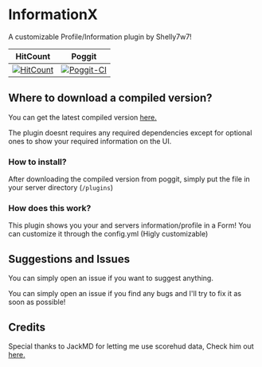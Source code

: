 # InformationX
A customizable Profile/Information plugin by Shelly7w7!

| HitCount | Poggit |
|:--:|:--:|
[![HitCount](http://hits.dwyl.io/Shelly7w7/InformationX.svg)](http://hits.dwyl.io/Shelly7w7/InformationX)|[![Poggit-CI](https://poggit.pmmp.io/ci.shield/Shelly7w7/InformationX/InformationX)](https://poggit.pmmp.io/ci/Shelly7w7/InformationX/InformationX)

## Where to download a compiled version?

You can get the latest compiled version [here.](https://poggit.pmmp.io/ci/Shelly7w7/HealthTag)

The plugin doesnt requires any required dependencies except for optional ones to show your required information on the UI.
### How to install?

After downloading the compiled version from poggit, simply put the file in your server directory (``/plugins``)

### How does this work?

This plugin shows you your and servers information/profile in a Form!
You can customize it through the config.yml (Higly customizable)

## Suggestions and Issues

You can simply open an issue if you want to suggest anything.

You can simply open an issue if you find any bugs and I'll try to fix it as soon as possible!

## Credits

Special thanks to JackMD for letting me use scorehud data, Check him out [here.](https://github.com/JackMD)
